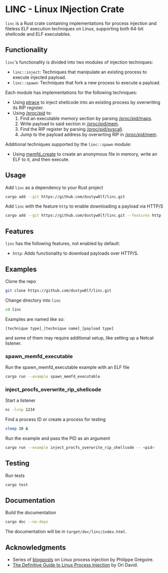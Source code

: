 # LINC - Linux INjection Crate
`linc` is a Rust crate containing implementations for process injection and fileless ELF execution techniques on Linux, supporting both 64-bit shellcode and ELF executables.

## Functionality
`linc`'s functionality is divided into two modules of injection techniques:
- `linc::inject`: Techniques that manipulate an existing process to execute injected payload.
- `linc::spawn`: Techniques that fork a new process to execute a payload.

Each module has implementations for the following techniques:
- Using [ptrace](https://man7.org/linux/man-pages/man2/ptrace.2.html) to inject shellcode into an existing process by overwriting its RIP register.
- Using [/proc/pid](https://man7.org/linux/man-pages/man5/proc_pid.5.html) to:
    1. Find an executable memory section by parsing [/proc/pid/maps](https://man7.org/linux/man-pages/man5/proc_pid_maps.5.html).
    2. Write payload to said section in [/proc/pid/mem](https://man7.org/linux/man-pages/man5/proc_pid_mem.5.html).
    3. Find the RIP register by parsing [/proc/pid/syscall](https://man7.org/linux/man-pages/man5/proc_pid_syscall.5.html).
    4. Jump to the payload address by overwrting RIP in [/proc/pid/mem](https://man7.org/linux/man-pages/man5/proc_pid_mem.5.html).

Additional techniques supported by the `linc::spawn` module:
- Using [memfd_create](https://man7.org/linux/man-pages/man2/memfd_create.2.html) to create an anonymous file in memory, write an ELF to it, and then execute.

## Usage
Add `linc` as a dependency to your Rust project
```bash
cargo add --git https://github.com/dustyw0lf/linc.git
```

Add `linc` with the feature `http` to enable downloading a payload via HTTP/S
```bash
cargo add --git https://github.com/dustyw0lf/linc.git --features http
```

## Features
`linc` has the following features, not enabled by default:
- `http`: Adds functionality to download payloads over HTTP/S.

## Examples
Clone the repo
```bash
git clone https://github.com/dustyw0lf/linc.git
```

Change directory into `linc`
```bash
cd linc
```

Examples are named like so:
```unknown
[technique type]_[technique name]_[payload type]
```

and some of them may require additional setup, like setting up a Netcat listener.

### spawn_memfd_executable
Run the spawn_memfd_executable example with an ELF file
```bash
cargo run --example spawn_memfd_executable
```

### inject_procfs_overwrite_rip_shellcode
Start a listener
```bash
nc -lvnp 1234
```

Find a process ID or create a process for testing
```bash
sleep 10 &
```

Run the example and pass the PID as an argument
```bash
cargo run --example inject_procfs_overwrite_rip_shellcode -- <pid>
```

## Testing
Run tests
```bash
cargo test
```

## Documentation
Build the documentation
```bash
cargo doc --no-deps
```

The documentation will be in `target/doc/linc/index.html`.

## Acknowledgments
- Series of [blogposts](https://blog.f0b.org) on Linux process injection by Philippe Grégoire.
- [The Definitive Guide to Linux Process Injection](https://www.akamai.com/blog/security-research/the-definitive-guide-to-linux-process-injection) by Ori David.